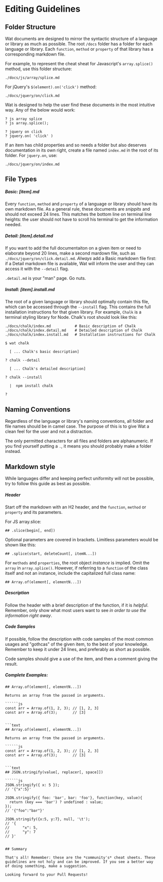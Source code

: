 # Editing Guidelines

## Folder Structure

Wat documents are designed to mirror the syntactic structure of a language or library as much as possible. The root `/docs` folder has a folder for each language or library. Each `function`, `method` or `property` of that library has a corresponding markdown file. 

For example, to represent the cheat sheat for Javascript's `array.splice()` method, use this folder structure:

`./docs/js/array/splice.md`

For jQuery's `$(element).on('click')` method:

`./docs/jquery/on/click.md`

Wat is designed to help the user find these documents in the most intuitive way. Any of the below would work:

```text
? js array splice
? js array.splice();

? jquery on click
? jquery.on( 'click' )
```
If an item has child properties and so needs a folder but also deserves documentation in its own right, create a file named `index.md` in the root of its folder. For `jquery.on`, use:

`./docs/jquery/on/index.md`

## File Types

##### Basic: [item].md

Every `function`, `method` and `property` of a language or library should have its own markdown file. As a general rule, these documents are *snippits* and should not exceed 24 lines. This matches the bottom line on terminal line heights: the user should not have to scroll his terminal to get the information needed.

##### Detail: [item].detail.md

If you want to add the full documentaiton on a given item or need to elaborate beyond 20 lines, make a second mardown file, such as `./docs/jquery/on/click.detail.md`. *Always* add a Basic markdown file first: if a Detail markdown file is available, Wat will inform the user and they can access it with the `--detail` flag.

`.detail.md` is your "man" page. Go nuts.

##### Install: [item].install.md

The root of a given language or library should optimally contain this file, which can be accessed through the `--install` flag. This contains the full installation instructions for that given library. For example, `Chalk` is a terminal styling library for Node. Chalk's root should look like this:

```text
./docs/chalk/index.md           # Basic description of Chalk
./docs/chalk/index.detail.md    # Detailed description of Chalk
./docs/chalk/index.install.md   # Installation instructions for Chalk
```
```text
$ wat chalk

  [ ... Chalk's basic description] 

? chalk --detail

  [ ... Chalk's detailed description] 

? chalk --install

  |  npm install chalk

?
```
## Naming Conventions

Regardless of the language or library's naming conventions, all folder and file names should be in camel case. The purpose of this is to give Wat a clean feel for the user and not a distraction.

The only permitted characters for all files and folders are alphanumeric. If you find yourself putting a `.`, it means you should probably make a folder instead.

## Markdown style

While languages differ and keeping perfect uniformity will not be possible, try to follow this guide as best as possible.

##### Header

Start off the markdown with an H2 header, and the `function`, `method` or `property` and its parameters.

For JS array.slice: 

```text
## .slice(begin[, end])
```

Optional parameters are covered in brackets. Limitless parameters would be shown like this:

```text
## .splice(start, deleteCount[, itemN...])
```

For `methods` and `properties`, the root object *instance* is implied. Omit the `array` in `array.splice()`. However, if referring to a `function` of the class itself and not an instance, include the capitalized full class name:

```text
## Array.of(element[, elementN...])
```

##### Description

Follow the header with a brief description of the function, if it is *helpful*. Remember, only show what most users want to see *in order to use the information right away*.

##### Code Samples

If possible, follow the description with code samples of the most common usages and "gothcas" of the given item, to the best of your knowledge. Remember to keep it under 24 lines, and preferably as short as possible.

Code samples should give a use of the item, and then a comment giving the result.

##### Complete Examples:

```text
## Array.of(element[, elementN...])

Returns an array from the passed in arguments.

``````js
const arr = Array.of(1, 2, 3); // [1, 2, 3]
const arr = Array.of(3);       // [3]
``````

```

```text
## Array.of(element[, elementN...])

Returns an array from the passed in arguments.

``````js
const arr = Array.of(1, 2, 3); // [1, 2, 3]
const arr = Array.of(3);       // [3]
``````

```

```text
## JSON.stringify(value[, replacer[, space]])

``````js
JSON.stringify({ x: 5 });                                        
// '{"x":5}'

JSON.stringify({ foo: 'bar', bar: 'foo'}, function(key, value){  
  return (key === 'bar') ? undefined : value;
});
// '{"foo":"bar"}'

JSON.stringify({x:5, y:7}, null, '\t');
// '{
//      "x": 5,
//      "y": 7
// }'
``````  

```

## Summary

That's all! Remember: these are the *community's* cheat sheets. These guidelines are not holy and can be improved. If you see a better way of doing something, make a suggestion.

Looking forward to your Pull Requests!

